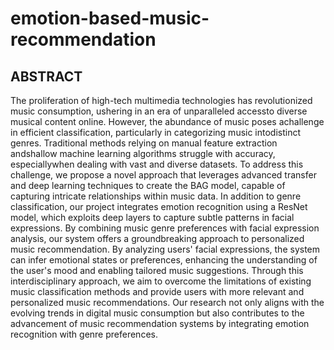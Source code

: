 # emotion-based-music-recommendation
<h2>ABSTRACT</h2>

<p>The proliferation of high-tech multimedia technologies has revolutionized music consumption, ushering in an era of unparalleled accessto diverse musical content online. However, the abundance of music poses achallenge in efficient classification, particularly in categorizing music intodistinct genres. Traditional methods relying on manual feature extraction andshallow machine learning algorithms struggle with accuracy, especiallywhen dealing with vast and diverse datasets. To address this challenge, we propose a novel approach that leverages advanced transfer and deep learning techniques to create the BAG model, capable of capturing intricate relationships within music data. In addition to genre classification, our project integrates emotion recognition using a ResNet model, which exploits deep layers to capture subtle patterns in facial expressions. By combining music genre preferences with facial expression analysis, our system offers a groundbreaking approach to personalized music recommendation. By analyzing users' facial expressions, the system can infer emotional states or preferences, enhancing the understanding of the user's mood and enabling tailored music suggestions. Through this interdisciplinary approach, we aim to overcome the limitations of existing music classification methods and provide users with more relevant and personalized music recommendations. Our research not only aligns with the evolving trends in digital music consumption but also contributes to the advancement of music recommendation systems by integrating emotion recognition with genre preferences.</p>
